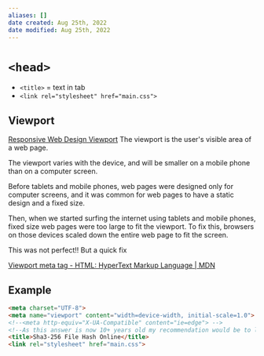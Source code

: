 ```yaml
---
aliases: []
date created: Aug 25th, 2022
date modified: Aug 25th, 2022
---
```

# `<head>`
- `<title>` = text in tab
- `<link rel="stylesheet" href="main.css">`

## Viewport
[Responsive Web Design Viewport](https://www.w3schools.com/css/css_rwd_viewport.asp)
The viewport is the user's visible area of a web page.

The viewport varies with the device, and will be smaller on a mobile phone than on a computer screen.

Before tablets and mobile phones, web pages were designed only for computer screens, and it was common for web pages to have a static design and a fixed size.

Then, when we started surfing the internet using tablets and mobile phones, fixed size web pages were too large to fit the viewport. To fix this, browsers on those devices scaled down the entire web page to fit the screen.

This was not perfect!! But a quick fix

[Viewport meta tag - HTML: HyperText Markup Language | MDN](https://developer.mozilla.org/en-US/docs/Web/HTML/Viewport_meta_tag)

## Example

```html
<meta charset="UTF-8">
<meta name="viewport" content="width=device-width, initial-scale=1.0">
<!--<meta http-equiv="X-UA-Compatible" content="ie=edge"> -->
<!--As this answer is now 10+ years old my recommendation would be to leave this tag out altogether, unless you must support old legacy browsers.-->
<title>Sha3-256 File Hash Online</title>
<link rel="stylesheet" href="main.css">
```
